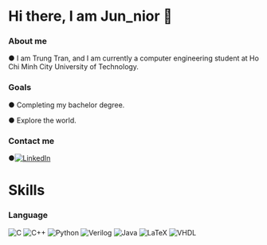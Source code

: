 # Hi there, I am Jun_nior 👋

### About me
&#9679; I am Trung Tran, and I am currently a computer engineering student at Ho Chi Minh City University of Technology.
### Goals
&#9679; Completing my bachelor degree.

&#9679; Explore the world.

### Contact me

&#9679;[![LinkedIn](https://img.shields.io/badge/LinkedIn-0077B5?style=flat-square&logo=linkedin&logoColor=white)](https://www.linkedin.com/in/trungtranminh0706/)



# Skills

### Language
![C](https://img.shields.io/badge/c-%2300599C.svg?style=flat-square&logo=c&logoColor=white)
![C++](https://img.shields.io/badge/c++-%2300599C.svg?style=flat-square&logo=c%2B%2B&logoColor=white)
![Python](https://img.shields.io/badge/python-3670A0?style=flat-square&logo=python&logoColor=ffdd54)
![Verilog](https://img.shields.io/badge/verilog-%2300599C.svg?style=flat-square&logo=systemverilog&logoColor=white)
![Java](https://img.shields.io/badge/java-%23ED8B00.svg?style=flat-square&logo=java&logoColor=white)
![LaTeX](https://img.shields.io/badge/latex-%23008080.svg?style=flat-square&logo=latex&logoColor=white)
![VHDL](https://img.shields.io/badge/vhdl-%23008080.svg?style=flat-square&logo=vhdl&logoColor=white)
<!--
**Jun-nior/Jun-nior** is a ✨ _special_ ✨ repository because its `README.md` (this file) appears on your GitHub profile.

Here are some ideas to get you started:

- 🔭 I’m currently working on ...
- 🌱 I’m currently learning ...
- 👯 I’m looking to collaborate on ...
- 🤔 I’m looking for help with ...
- 💬 Ask me about ...
- 📫 How to reach me: ...
- 😄 Pronouns: ...
- ⚡ Fun fact: ...
-->
